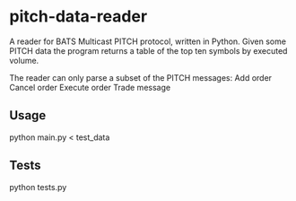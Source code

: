 pitch-data-reader
=================

A reader for BATS Multicast PITCH protocol, written in Python.
Given some PITCH data the program returns a table of the top ten symbols by executed volume.

The reader can only parse a subset of the PITCH messages:
Add order
Cancel order
Execute order
Trade message

Usage
-----

python main.py < test_data


Tests
-----

python tests.py
